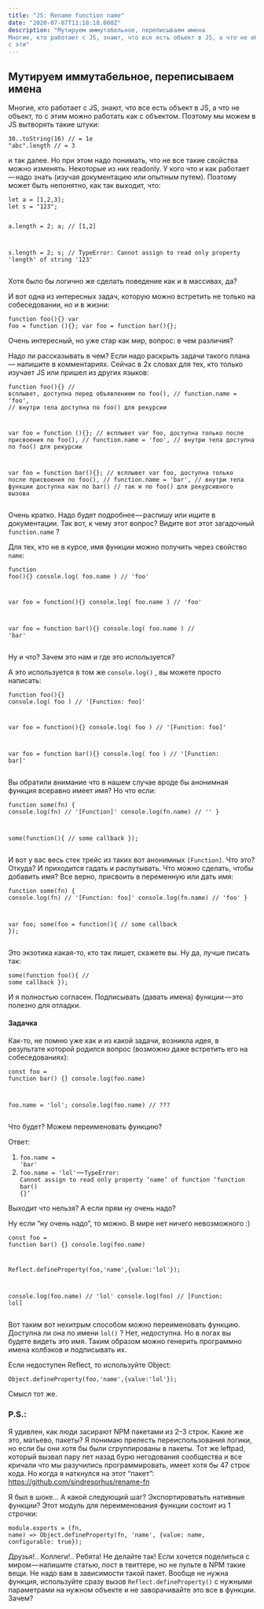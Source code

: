```yaml
---
title: "JS: Rename function name"
date: "2020-07-07T11:18:18.000Z"
description: "Мутируем иммутабельное, переписываем имена
Многие, кто работает с JS, знают, что все есть объект в JS, а что не объект, то
с эти"
---
```


<h2 id="-">Мутируем иммутабельное, переписываем имена</h2><p>Многие, кто работает с JS, знают, что все есть объект в JS, а что не объект, то с этим можно работать как с объектом. Поэтому мы можем в JS вытворять такие штуки:</p><pre><code class="language-javascript">30..toString(16) // = 1e
"abc".length // = 3</code></pre><p>и так далее. Но при этом надо понимать, что не все такие свойства можно изменять. Некоторые из них readonly. У кого что и как работает — надо знать (изучая документацию или опытным путем). Поэтому может быть непонятно, как так выходит, что:</p><pre><code class="language-javascript">let a = [1,2,3];
let s = "123";

a.length = 2;
a; // [1,2]

s.length = 2;
s; // TypeError: Cannot assign to read only property 'length' of string '123'</code></pre><p>Хотя было бы логично же сделать поведение как и в массивах, да?</p><p>И вот одна из интересных задач, которую можно встретить не только на собеседовании, но и в жизни:</p><pre><code class="language-javascript">function foo(){}
var foo = function (){};
var foo = function bar(){};</code></pre><p>Очень интересный, но уже стар как мир, вопрос: в чем различия?</p><p>Надо ли рассказывать в чем? Если надо раскрыть задачи такого плана— напишите в комментариях. Сейчас в 2х словах для тех, кто только изучает JS или пришел из других языков:</p><pre><code class="language-javascript">function foo(){}
// всплывет, доступна перед объявлением по foo(),
// function.name = 'foo',
// внутри тела доступна по foo() для рекурсии

var foo = function (){};
// всплывет var foo, доступна только после присвоения по foo(), 
// function.name = 'foo',
// внутри тела доступна по foo() для рекурсии

var foo = function bar(){};
// всплывет var foo, доступна только после присвоения по foo(), 
// function.name = 'bar',
// внутри тела функции доступна как по bar()
// так и по foo() для рекурсивного вызова</code></pre><p>Очень кратко. Надо будет подробнее — распишу или ищите в документации. Так вот, к чему этот вопрос? Видите вот этот загадочный <code>function.name</code> ?</p><p>Для тех, кто не в курсе, имя функции можно получить через свойство <code>name</code>:</p><pre><code class="language-javascript">function foo(){}
console.log( foo.name ) // 'foo'

var foo = function(){}
console.log( foo.name ) // 'foo'

var foo = function bar(){}
console.log( foo.name ) // 'bar'</code></pre><p>Ну и что? Зачем это нам и где это используется?</p><p>А это используется в том же <code>console.log()</code> , вы можете просто написать:</p><pre><code class="language-javascript">function foo(){}
console.log( foo ) // '[Function: foo]'

var foo = function(){}
console.log( foo ) // '[Function: foo]'

var foo = function bar(){}
console.log( foo ) // '[Function: bar]'</code></pre><p>Вы обратили внимание что в нашем случае вроде бы анонимная функция всеравно имеет имя? Но что если:</p><pre><code class="language-javascript">function some(fn) {
  console.log(fn) // '[Function]'
  console.log(fn.name) // ''
}

some(function(){
  // some callback
});</code></pre><p>И вот у вас весь стек трейс из таких вот анонимных <code>[Function]</code>. Что это? Откуда? И приходится гадать и распутывать. Что можно сделать, чтобы добавить имя? Все верно, присвоить в переменную или дать имя:</p><pre><code class="language-javascript">function some(fn) {
  console.log(fn) // '[Function: foo]'
  console.log(fn.name) // 'foo'
}

var foo;
some(foo = function(){
  // some callback
});</code></pre><p>Это экзотика какая-то, кто так пишет, скажете вы. Ну да, лучше писать так:</p><pre><code class="language-javascript">some(function foo(){
  // some callback
});</code></pre><p>И я полностью согласен. Подписывать (давать имена) функции — это полезно для отладки.</p><h4 id="--1">Задачка</h4><p>Как-то, не помню уже как и из какой задачи, возникла идея, в результате которой родился вопрос (возможно даже встретить его на собеседованиях):</p><pre><code class="language-javascript">const foo = function bar() {}
console.log(foo.name)

foo.name = 'lol';
console.log(foo.name) // ???</code></pre><p>Что будет? Можем переименовать функцию?</p><p>Ответ:</p><ol><li><code>foo.name = 'bar'</code></li><li><code>foo.name = 'lol'</code> — <code>TypeError: Cannot assign to read only property ‘name’ of function ‘function bar() {}’</code></li></ol><p>Выходит что нельзя? А если прям ну очень надо?</p><p>Ну если “ну очень надо”, то можно. В мире нет ничего невозможного :)</p><pre><code class="language-javascript">const foo = function bar() {}
console.log(foo.name)

Reflect.defineProperty(foo,'name',{value:'lol'});

console.log(foo.name) // 'lol'
console.log(foo) // [Function: lol]</code></pre><p>Вот таким вот нехитрым способом можно переименовать функцию. Доступна ли она по имени <code>lol()</code> ? Нет, недоступна. Но в логах вы будете видеть это имя. Таким образом можно генерить программно имена колбэков и подписывать их.</p><p>Если недоступен Reflect, то используйте Object:</p><pre><code class="language-javascript">Object.defineProperty(foo,'name',{value:'lol'});</code></pre><p>Смысл тот же.</p><h3 id="p-s-">P.S.:</h3><p>Я удивлен, как люди засирают NPM пакетами из 2–3 строк. Какие же это, матьево, пакеты? Я понимаю прелесть переиспользования логики, но если бы они хотя бы были сгруппированы в пакеты. Тот же leftpad, который вызвал пару лет назад бурю негодования сообщества и все кричали что мы разучились программировать, имеет хотя бы 47 строк кода. Но когда я наткнулся на этот “пакет”: <a href="https://github.com/sindresorhus/rename-fn" rel="nofollow noopener">https://github.com/sindresorhus/rename-fn</a></p><p>Я был в шоке… А какой следующий шаг? Экспортироватьть нативные функции? Этот модуль для переименования функции состоит из 1 строчки:</p><pre><code class="language-javascript">module.exports = (fn, name) =&gt; Object.defineProperty(fn, 'name', {value: name, configurable: true});</code></pre><p>Друзья!.. Коллеги!.. Ребята! Не делайте так! Если хочется поделиться с миром — напишите статью, пост в твиттере, но не пульте в NPM такие вещи. Не надо вам в зависимости такой пакет. Вообще не нужна функция, используйте сразу вызов <code>Reflect.defineProperty()</code> с нужными параметрами на нужном объекте и не заворачивайте это все в функции. Зачем?</p>

